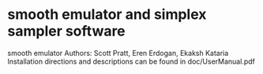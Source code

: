 # smooth emulator and simplex sampler software
smooth emulator
Authors: Scott Pratt, Eren Erdogan, Ekaksh Kataria
Installation directions and descriptions can be found in doc/UserManual.pdf
